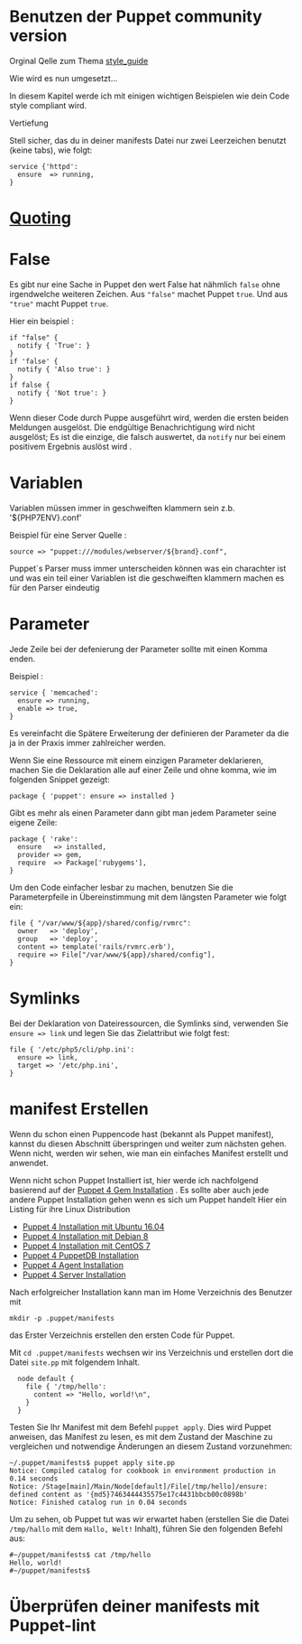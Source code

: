 # Benutzen der Puppet community version

Orginal Qelle zum Thema [style_guide](http://docs.puppetlabs.com/guides/style_guide.html)

Wie wird es nun umgesetzt...

In diesem Kapitel werde ich mit einigen wichtigen Beispielen wie dein Code style compliant wird.


Vertiefung

Stell sicher, das du in deiner manifests Datei nur zwei Leerzeichen benutzt  (keine tabs), wie folgt:

```
service {'httpd':
  ensure  => running,
}
```

# [Quoting](../puppet4-basics-qouting)

# False
Es gibt nur eine Sache in Puppet den wert False hat nähmlich `false` ohne irgendwelche weiteren Zeichen.
Aus `"false"` machet Puppet `true`.
Und aus `"true"` macht Puppet `true`.

Hier ein beispiel :
```
if "false" {
  notify { 'True': }
}
if 'false' {
  notify { 'Also true': }
}
if false {
  notify { 'Not true': }
}
```

Wenn dieser Code durch Puppe ausgeführt wird, werden die ersten beiden Meldungen ausgelöst. 
Die endgültige Benachrichtigung wird nicht ausgelöst; Es ist die einzige, die falsch auswertet, da `notify` nur bei einem positivem Ergebnis auslöst wird .

# Variablen
Variablen müssen immer in geschweiften klammern sein z.b. '${PHP7ENV}.conf'

Beispiel für eine Server Quelle : 

```
source => "puppet:///modules/webserver/${brand}.conf",
```

Puppet`s Parser muss immer unterscheiden können was ein charachter ist und was ein teil einer Variablen ist die geschweiften klammern machen es für den Parser eindeutig

# Parameter
Jede Zeile bei der defenierung der Parameter sollte mit einen Komma enden. 

Beispiel : 
```
service { 'memcached':
  ensure => running,
  enable => true,
}
```

Es vereinfacht die Spätere Erweiterung der definieren der Parameter da die ja in der Praxis immer zahlreicher werden. 

Wenn Sie eine Ressource mit einem einzigen Parameter deklarieren, machen Sie die Deklaration alle auf einer Zeile und ohne komma, wie im folgenden Snippet gezeigt:

`package { 'puppet': ensure => installed }`

Gibt es mehr als einen Parameter dann gibt man  jedem Parameter seine eigene Zeile:

```
package { 'rake':
  ensure   => installed,
  provider => gem,
  require  => Package['rubygems'],
}
```

Um den Code einfacher lesbar zu machen, benutzen Sie die Parameterpfeile in Übereinstimmung mit dem längsten Parameter wie folgt ein:

```
file { "/var/www/${app}/shared/config/rvmrc":
  owner   => 'deploy',
  group   => 'deploy',
  content => template('rails/rvmrc.erb'),
  require => File["/var/www/${app}/shared/config"],
}
```

# Symlinks
Bei der Deklaration von Dateiressourcen, die Symlinks sind, verwenden Sie `ensure => link` und legen Sie das Zielattribut wie folgt fest:


```
file { '/etc/php5/cli/php.ini':
  ensure => link,
  target => '/etc/php.ini',
}
```

# manifest Erstellen

Wenn du schon einen Puppencode hast (bekannt als Puppet manifest), kannst du diesen Abschnitt überspringen und weiter zum nächsten gehen. 
Wenn nicht, werden wir sehen, wie man ein einfaches Manifest erstellt und anwendet.

Wenn nicht schon Puppet Installiert ist, hier werde ich nachfolgend basierend auf der  [Puppet 4 Gem Installation](../puppet4-gem-install) .
Es sollte aber auch jede andere Puppet Installation gehen wenn es sich um Puppet handelt
Hier ein Listing für ihre Linux Distribution 

* [Puppet 4 Installation mit Ubuntu 16.04](https://www.digitalocean.com/community/tutorials/how-to-install-puppet-4-on-ubuntu-16-04)
* [Puppet 4 Installation mit Debian 8]()
* [Puppet 4 Installation mit CentOS 7](http://www.itzgeek.com/how-tos/linux/centos-how-tos/how-to-install-puppet-4-x-on-centos-7-rhel-7.html)
* [Puppet 4 PuppetDB Installation ](https://docs.puppet.com/puppetdb/4.4/install_via_module.html)
* [Puppet 4 Agent Installation ](https://docs.puppet.com/puppet/4.9/install_linux.html)
* [Puppet 4 Server Installation  ](https://docs.puppet.com/puppetserver/2.7/install_from_packages.html)

Nach erfolgreicher Installation kann man im Home Verzeichnis des Benutzer mit 

`mkdir -p .puppet/manifests`

das Erster Verzeichnis erstellen den ersten Code für Puppet.

Mit `cd .puppet/manifests` wechsen wir ins Verzeichnis und erstellen dort die Datei `site.pp` mit folgendem Inhalt.
```
  node default {
    file { '/tmp/hello':
      content => "Hello, world!\n",
    }
  }
```

Testen Sie Ihr Manifest mit dem Befehl `puppet apply`. 
Dies wird Puppet anweisen, das Manifest zu lesen, es mit dem Zustand der Maschine zu vergleichen und notwendige Änderungen an diesem Zustand vorzunehmen:
```
~/.puppet/manifests$ puppet apply site.pp
Notice: Compiled catalog for cookbook in environment production in 0.14 seconds
Notice: /Stage[main]/Main/Node[default]/File[/tmp/hello]/ensure: defined content as '{md5}7463444435575e17c4431bbcb00c0898b'
Notice: Finished catalog run in 0.04 seconds
```

Um zu sehen, ob Puppet tut was wir erwartet haben (erstellen Sie die Datei `/tmp/hallo` mit dem `Hallo, Welt!` Inhalt), führen Sie den folgenden Befehl aus:
```
#~/puppet/manifests$ cat /tmp/hello
Hello, world!
#~/puppet/manifests$

```

# Überprüfen deiner manifests mit Puppet-lint

